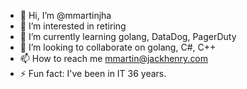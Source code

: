 - 👋 Hi, I’m @mmartinjha
- 👀 I’m interested in retiring
- 🌱 I’m currently learning golang, DataDog, PagerDuty
- 💞️ I’m looking to collaborate on golang, C#, C++
- 📫 How to reach me mmartin@jackhenry.com
- ⚡ Fun fact: I've been in IT 36 years.

<!---
mmartinjha/mmartinjha is a ✨ special ✨ repository because its `README.md` (this file) appears on your GitHub profile.
You can click the Preview link to take a look at your changes.
--->
